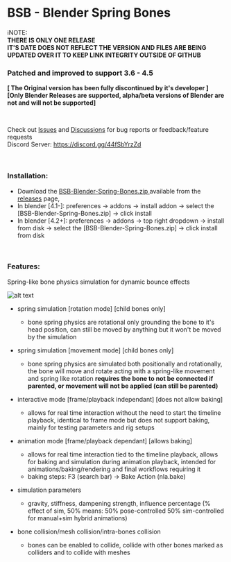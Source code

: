 # BSB - Blender Spring Bones

ℹ️NOTE: <br>
**THERE IS ONLY ONE RELEASE <br>
IT'S DATE DOES NOT REFLECT THE VERSION AND FILES ARE BEING UPDATED OVER IT TO KEEP LINK INTEGRITY OUTSIDE OF GITHUB**


### Patched and improved to support 3.6 - 4.5 <br>
**[ The Original version has been fully discontinued by it's developer ]** <br>
**[Only Blender Releases are supported, alpha/beta versions of Blender are not and will not be supported]**

<br>

Check out [Issues](https://github.com/Valerie-Bosco/BSB-Blender-Spring-Bones/issues) and [Discussions](https://github.com/Valerie-Bosco/BSB-Blender-Spring-Bones/discussions) for bug reports or feedback/feature requests <br>
Discord Server: https://discord.gg/44fSbYrzZd

<br>

### Installation:
- Download the [BSB-Blender-Spring-Bones.zip ](https://github.com/Valerie-Bosco/BSB-Blender-Spring-Bones/releases/download/main_branch_latest/BSB-Blender-Spring-Bones.zip) available from the [releases](https://github.com/Valerie-Bosco/BSB-Blender-Spring-Bones/releases/tag/main_branch_latest) page, 
- In blender [4.1-]: preferences -> addons -> install addon -> select the [BSB-Blender-Spring-Bones.zip] -> click install 
- In blender [4.2+]: preferences -> addons -> top right dropdown -> install from disk -> select the [BSB-Blender-Spring-Bones.zip] -> click install from disk

<br>

### Features:
Spring-like bone physics simulation for dynamic bounce effects

![alt text](https://github.com/artellblender/springbones/blob/master/bbones_chain.gif)

- spring simulation [rotation mode] [child bones only]
  - bone spring physics are rotational only grounding the bone to it's head position, can still be moved by anything but it won't be moved by the simulation

- spring simulation [movement mode] [child bones only]
  - bone spring physics are simulated both positionally and rotationally, the bone will move and rotate acting with a spring-like movement and spring like rotation **requires the bone to not be connected if parented, or movement will not be applied (can still be parented)**

- interactive mode [frame/playback independant] [does not allow baking]
  - allows for real time interaction without the need to start the timeline playback, identical to frame mode but does not support baking, mainly for testing parameters and rig setups
 
- animation mode [frame/playback dependant] [allows baking]
  - allows for real time interaction tied to the timeline playback, allows for baking and simulation during animation playback, intended for animations/baking/rendering and final workflows requiring it
  - baking steps: F3 (search bar) -> Bake Action (nla.bake)

- simulation parameters
  - gravity, stiffness, dampening strength, influence percentage (% effect of sim, 50% means: 50% pose-controlled 50% sim-controlled for manual+sim hybrid animations)

- bone collision/mesh collision/intra-bones collision
    - bones can be enabled to collide, collide with other bones marked as colliders and to collide with meshes
